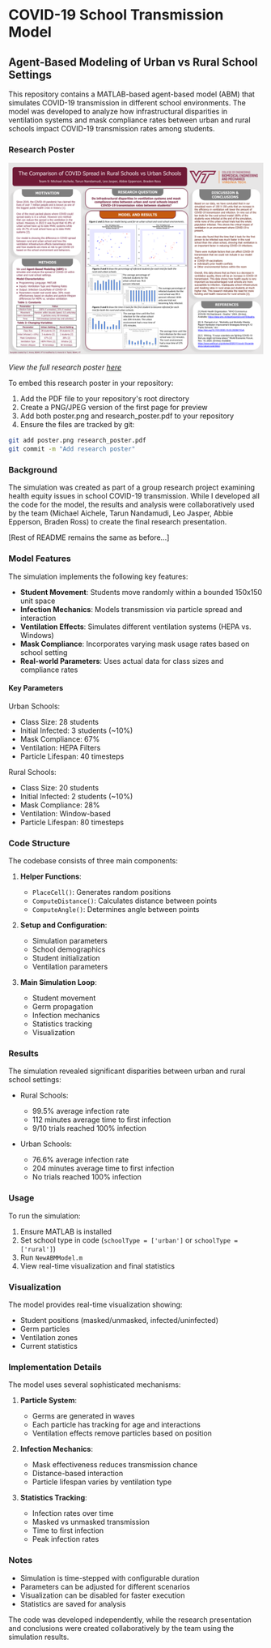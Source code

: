 # COVID-19 School Transmission Model
## Agent-Based Modeling of Urban vs Rural School Settings

This repository contains a MATLAB-based agent-based model (ABM) that simulates COVID-19 transmission in different school environments. The model was developed to analyze how infrastructural disparities in ventilation systems and mask compliance rates between urban and rural schools impact COVID-19 transmission rates among students.

### Research Poster
![Research Poster](research_poster.png)

*View the full research poster [here](./research_poster.pdf)*

To embed this research poster in your repository:
1. Add the PDF file to your repository's root directory
2. Create a PNG/JPEG version of the first page for preview
3. Add both poster.png and research_poster.pdf to your repository
4. Ensure the files are tracked by git:
```bash
git add poster.png research_poster.pdf
git commit -m "Add research poster"
```

### Background

The simulation was created as part of a group research project examining health equity issues in school COVID-19 transmission. While I developed all the code for the model, the results and analysis were collaboratively used by the team (Michael Aichele, Tarun Nandamudi, Leo Jasper, Abbie Epperson, Braden Ross) to create the final research presentation.

[Rest of README remains the same as before...]

### Model Features

The simulation implements the following key features:

- **Student Movement**: Students move randomly within a bounded 150x150 unit space
- **Infection Mechanics**: Models transmission via particle spread and interaction
- **Ventilation Effects**: Simulates different ventilation systems (HEPA vs. Windows)
- **Mask Compliance**: Incorporates varying mask usage rates based on school setting
- **Real-world Parameters**: Uses actual data for class sizes and compliance rates

#### Key Parameters

Urban Schools:
- Class Size: 28 students
- Initial Infected: 3 students (~10%)
- Mask Compliance: 67%
- Ventilation: HEPA Filters
- Particle Lifespan: 40 timesteps

Rural Schools:
- Class Size: 20 students
- Initial Infected: 2 students (~10%)
- Mask Compliance: 28%
- Ventilation: Window-based
- Particle Lifespan: 80 timesteps

### Code Structure

The codebase consists of three main components:

1. **Helper Functions**:
   - `PlaceCell()`: Generates random positions
   - `ComputeDistance()`: Calculates distance between points
   - `ComputeAngle()`: Determines angle between points

2. **Setup and Configuration**:
   - Simulation parameters
   - School demographics
   - Student initialization
   - Ventilation parameters

3. **Main Simulation Loop**:
   - Student movement
   - Germ propagation
   - Infection mechanics
   - Statistics tracking
   - Visualization

### Results

The simulation revealed significant disparities between urban and rural school settings:

- Rural Schools:
  - 99.5% average infection rate
  - 112 minutes average time to first infection
  - 9/10 trials reached 100% infection

- Urban Schools:
  - 76.6% average infection rate
  - 204 minutes average time to first infection
  - No trials reached 100% infection

### Usage

To run the simulation:

1. Ensure MATLAB is installed
2. Set school type in code (`schoolType = ['urban']` or `schoolType = ['rural']`)
3. Run `NewABMModel.m`
4. View real-time visualization and final statistics

### Visualization

The model provides real-time visualization showing:
- Student positions (masked/unmasked, infected/uninfected)
- Germ particles
- Ventilation zones
- Current statistics

### Implementation Details

The model uses several sophisticated mechanisms:

1. **Particle System**:
   - Germs are generated in waves
   - Each particle has tracking for age and interactions
   - Ventilation effects remove particles based on position

2. **Infection Mechanics**:
   - Mask effectiveness reduces transmission chance
   - Distance-based interaction
   - Particle lifespan varies by ventilation type

3. **Statistics Tracking**:
   - Infection rates over time
   - Masked vs unmasked transmission
   - Time to first infection
   - Peak infection rates

### Notes

- Simulation is time-stepped with configurable duration
- Parameters can be adjusted for different scenarios
- Visualization can be disabled for faster execution
- Statistics are saved for analysis

The code was developed independently, while the research presentation and conclusions were created collaboratively by the team using the simulation results.
